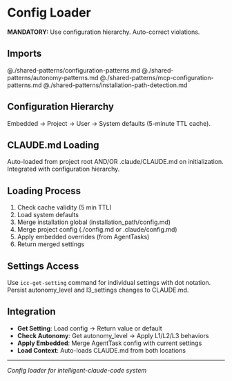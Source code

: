 # Config Loader

**MANDATORY:** Use configuration hierarchy. Auto-correct violations.

## Imports
@./shared-patterns/configuration-patterns.md
@./shared-patterns/autonomy-patterns.md
@./shared-patterns/mcp-configuration-patterns.md
@./shared-patterns/installation-path-detection.md

## Configuration Hierarchy
Embedded → Project → User → System defaults (5-minute TTL cache).

## CLAUDE.md Loading
Auto-loaded from project root AND/OR .claude/CLAUDE.md on initialization.
Integrated with configuration hierarchy.

## Loading Process
1. Check cache validity (5 min TTL)
2. Load system defaults
3. Merge installation global (installation_path/config.md)
4. Merge project config (./config.md or .claude/config.md)
5. Apply embedded overrides (from AgentTasks)
6. Return merged settings

## Settings Access
Use `icc-get-setting` command for individual settings with dot notation.
Persist autonomy_level and l3_settings changes to CLAUDE.md.

## Integration
- **Get Setting**: Load config → Return value or default
- **Check Autonomy**: Get autonomy_level → Apply L1/L2/L3 behaviors
- **Apply Embedded**: Merge AgentTask config with current settings
- **Load Context**: Auto-loads CLAUDE.md from both locations

---
*Config loader for intelligent-claude-code system*